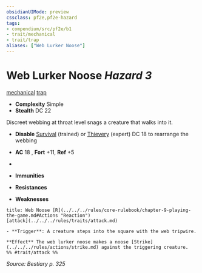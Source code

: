 ```yaml
---
obsidianUIMode: preview
cssclass: pf2e,pf2e-hazard
tags:
- compendium/src/pf2e/b1
- trait/mechanical
- trait/trap
aliases: ["Web Lurker Noose"]
---
```

# Web Lurker Noose *Hazard 3*  
[mechanical](../../../Rules/traits/mechanical.md)  [trap](../../../Rules/traits/trap.md)  

- **Complexity** Simple
- **Stealth** DC 22  

Discreet webbing at throat level snags a creature that walks into it.

- **Disable** [Survival](../../skills.md#Survival) (trained) or [Thievery](../../skills.md#Thievery) (expert) DC 18 to rearrange the webbing  

- **AC** 18 , **Fort** +11, **Ref** +5
- 
- **Immunities** 
- **Resistances** 
- **Weaknesses** 
     
```ad-embed-ability
title: Web Noose [R](../../../rules/core-rulebook/chapter-9-playing-the-game.md#Actions "Reaction")
[attack](../../../rules/traits/attack.md)  

- **Trigger**: A creature steps into the square with the web tripwire.

**Effect** The web lurker noose makes a noose [Strike](../../../rules/actions/strike.md) against the triggering creature.  
%% #trait/attack %%
```

*Source: Bestiary p. 325*
